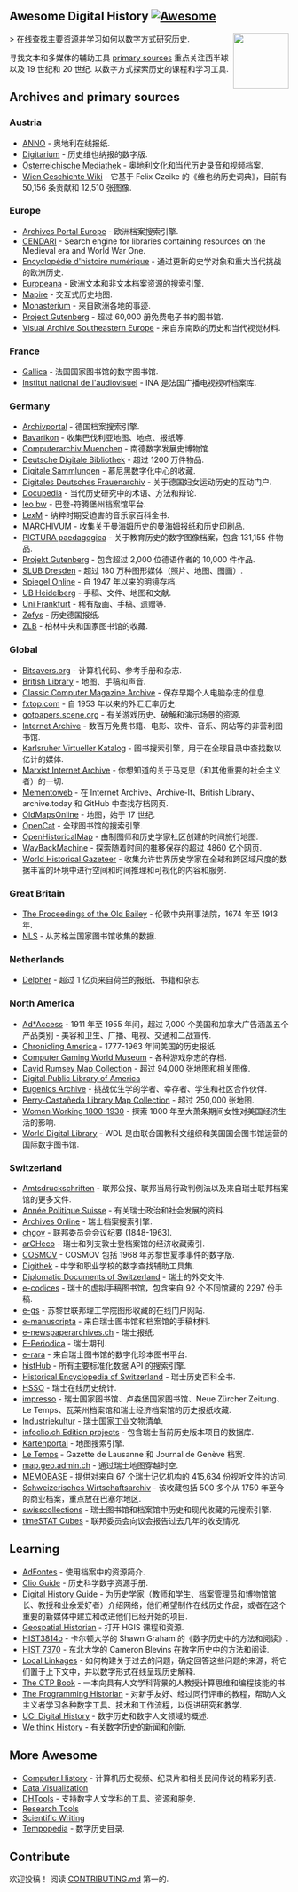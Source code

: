 <div class="github-widget" data-repo="maehr/awesome-digital-history"></div>

## Awesome Digital History [![Awesome](https://awesome.re/badge.svg)](https://awesome.re)

[<img src="https://raw.githubusercontent.com/maehr/awesome-digital-history/master/android-chrome-512x512.png" align="right" width="100">](https://maehr.github.io/awesome-digital-history/)

&gt; 在线查找主要资源并学习如何以数字方式研究历史.

寻找文本和多媒体的辅助工具 [primary sources](https://en.wikipedia.org/wiki/Primary_source) 重点关注西半球以及 19 世纪和 20 世纪. 以数字方式探索历史的课程和学习工具.



## Archives and primary sources

### Austria

- [ANNO](https://anno.onb.ac.at/) - 奥地利在线报纸.
- [Digitarium](https://digitarium-app.acdh-dev.oeaw.ac.at/) - 历史维也纳报的数字版.
- [Österreichische Mediathek](https://www.mediathek.at/) - 奥地利文化和当代历史录音和视频档案.
- [Wien Geschichte Wiki](https://www.geschichtewiki.wien.gv.at/Wien_Geschichte_Wiki) - 它基于 Felix Czeike 的《维也纳历史词典》，目前有 50,156 条贡献和 12,510 张图像.

### Europe

- [Archives Portal Europe](https://www.archivesportaleurope.net/) - 欧洲档案搜索引擎.
- [CENDARI](https://archives.cendari.dariah.eu/) - Search engine for libraries containing resources on the Medieval era and World War One.
- [Encyclopédie d'histoire numérique](https://ehne.fr/) - 通过更新的史学对象和重大当代挑战的欧洲历史.
- [Europeana](https://www.europeana.eu/) - 欧洲文本和非文本档案资源的搜索引擎.
- [Mapire](https://mapire.eu/) - 交互式历史地图.
- [Monasterium](https://www.monasterium.net/mom/home) - 来自欧洲各地的事迹.
- [Project Gutenberg](https://www.gutenberg.org/) - 超过 60,000 册免费电子书的图书馆.
- [Visual Archive Southeastern Europe](http://gams.uni-graz.at/context:vase) - 来自东南欧的历史和当代视觉材料.

### France

- [Gallica](https://gallica.bnf.fr/) - 法国国家图书馆的数字图书馆.
- [Institut national de l'audiovisuel](https://www.ina.fr/) - INA 是法国广播电视视听档案库.

### Germany

- [Archivportal](https://www.archivportal-d.de/) - 德国档案搜索引擎.
- [Bavarikon](https://www.bavarikon.de/) - 收集巴伐利亚地图、地点、报纸等.
- [Computerarchiv Muenchen](http://computerarchiv-muenchen.de/) - 南德数字发展史博物馆.
- [Deutsche Digitale Bibliothek](https://www.deutsche-digitale-bibliothek.de/) - 超过 1200 万件物品.
- [Digitale Sammlungen](https://www.digitale-sammlungen.de/) - 慕尼黑数字化中心的收藏.
- [Digitales Deutsches Frauenarchiv](https://www.digitales-deutsches-frauenarchiv.de/) - 关于德国妇女运动历史的互动门户.
- [Docupedia](https://docupedia.de/) - 当代历史研究中的术语、方法和辩论.
- [leo bw](https://www.leo-bw.de/) - 巴登-符腾堡州档案馆平台.
- [LexM](https://www.lexm.uni-hamburg.de/content/index.xml) - 纳粹时期受迫害的音乐家百科全书.
- [MARCHIVUM](https://druckschriften-digital.marchivum.de/) - 收集关于曼海姆历史的曼海姆报纸和历史印刷品.
- [PICTURA paedagogica](https://pictura.bbf.dipf.de/viewer/index/) - 关于教育历史的数字图像档案，包含 131,155 件物品.
- [Projekt Gutenberg](https://www.projekt-gutenberg.org/) - 包含超过 2,000 位德语作者的 10,000 件作品.
- [SLUB Dresden](https://digital.slub-dresden.de/kollektionen/) - 超过 180 万种图形媒体（照片、地图、图画）.
- [Spiegel Online](https://www.spiegel.de/dienste/besser-surfen-auf-spiegel-online-suchen-im-archiv-a-676489.html) - 自 1947 年以来的明镜存档.
- [UB Heidelberg](https://www.ub.uni-heidelberg.de/helios/digi/digilit.html) - 手稿、文件、地图和文献.
- [Uni Frankfurt](http://sammlungen.ub.uni-frankfurt.de/) - 稀有版画、手稿、遗赠等.
- [Zefys](http://zefys.staatsbibliothek-berlin.de/) - 历史德国报纸.
- [ZLB](https://digital.zlb.de/) - 柏林中央和国家图书馆的收藏.

### Global

- [Bitsavers.org](http://bitsavers.trailing-edge.com/) - 计算机代码、参考手册和杂志.
- [British Library](https://www.bl.uk/catalogues-and-collections/digital-collections) - 地图、手稿和声音.
- [Classic Computer Magazine Archive](https://www.atarimagazines.com/) - 保存早期个人电脑杂志的信息.
- [fxtop.com](https://fxtop.com/) - 自 1953 年以来的外汇汇率历史.
- [gotpapers.scene.org](https://gotpapers.scene.org/?page_id=73) - 有关游戏历史、破解和演示场景的资源.
- [Internet Archive](https://archive.org/) - 数百万免费书籍、电影、软件、音乐、网站等的非营利图书馆.
- [Karlsruher Virtueller Katalog](https://kvk.bibliothek.kit.edu/) - 图书搜索引擎，用于在全球目录中查找数以亿计的媒体.
- [Marxist Internet Archive](https://www.marxists.org/) - 你想知道的关于马克思（和其他重要的社会主义者）的一切.
- [Mementoweb](http://timetravel.mementoweb.org/) - 在 Internet Archive、Archive-It、British Library、archive.today 和 GitHub 中查找存档网页.
- [OldMapsOnline](https://www.oldmapsonline.org/) - 地图，始于 17 世纪.
- [OpenCat](https://opencat.io/) - 全球图书馆的搜索引擎.
- [OpenHistoricalMap](https://openhistoricalmap.org/) - 由制图师和历史学家社区创建的时间旅行地图.
- [WayBackMachine](https://archive.org/web/) - 探索随着时间的推移保存的超过 4860 亿个网页.
- [World Historical Gazeteer](https://whgazetteer.org/) - 收集允许世界历史学家在全球和跨区域尺度的数据丰富的环境中进行空间和时间推理和可视化的内容和服务.

### Great Britain

- [The Proceedings of the Old Bailey](https://www.oldbaileyonline.org/) - 伦敦中央刑事法院，1674 年至 1913 年.
- [NLS](https://data.nls.uk/data/) - 从苏格兰国家图书馆收集的数据.

### Netherlands

- [Delpher](https://www.delpher.nl/) - 超过 1 亿页来自荷兰的报纸、书籍和杂志.

### North America

- [Ad\*Access](https://repository.duke.edu/dc/adaccess) - 1911 年至 1955 年间，超过 7,000 个美国和加拿大广告涵盖五个产品类别 - 美容和卫生、广播、电视、交通和二战宣传.
- [Chronicling America](https://chroniclingamerica.loc.gov/) - 1777-1963 年间美国的历史报纸.
- [Computer Gaming World Museum](https://www.cgwmuseum.org/) - 各种游戏杂志的存档.
- [David Rumsey Map Collection](https://www.davidrumsey.com/) - 超过 94,000 张地图和相关图像.
- [Digital Public Library of America](https://dp.la/)
- [Eugenics Archive](https://eugenicsarchive.ca/) - 挑战优生学的学者、幸存者、学生和社区合作伙伴.
- [Perry-Castañeda Library Map Collection](https://legacy.lib.utexas.edu/maps/) - 超过 250,000 张地图.
- [Women Working 1800-1930](https://library.harvard.edu/collections/women-working-1800-1930) - 探索 1800 年至大萧条期间女性对美国经济生活的影响.
- [World Digital Library](https://www.wdl.org/) - WDL 是由联合国教科文组织和美国国会图书馆运营的国际数字图书馆.

### Switzerland

- [Amtsdruckschriften](https://www.amtsdruckschriften.bar.admin.ch/) - 联邦公报、联邦当局行政判例法以及来自瑞士联邦档案馆的更多文件.
- [Année Politique Suisse](https://anneepolitique.swiss/) - 有关瑞士政治和社会发展的资料.
- [Archives Online](https://www.archives-online.org/) - 瑞士档案搜索引擎.
- [chgov](https://www.chgov.bar.admin.ch/) - 联邦委员会会议纪要 (1848-1963).
- [arCHeco](https://www.archeco.info/) - 瑞士和列支敦士登档案馆的经济收藏索引.
- [COSMOV](http://www.cosmov.uzh.ch/) - COSMOV 包括 1968 年苏黎世夏季事件的数字版.
- [Digithek](https://www.digithek.ch/de/) - 中学和职业学校的数字查找辅助工具集.
- [Diplomatic Documents of Switzerland](https://www.dodis.ch/) - 瑞士的外交文件.
- [e-codices](http://e-codices.ch/) - 瑞士的虚拟手稿图书馆，包含来自 92 个不同馆藏的 2297 份手稿.
- [e-gs](https://www.e-gs.ethz.ch/) - 苏黎世联邦理工学院图形收藏的在线门户网站.
- [e-manuscripta](https://www.e-manuscripta.ch/) - 来自瑞士图书馆和档案馆的手稿材料.
- [e-newspaperarchives.ch](https://www.e-newspaperarchives.ch/) - 瑞士报纸.
- [E-Periodica](https://www.e-periodica.ch/) - 瑞士期刊.
- [e-rara](https://www.e-rara.ch/) - 来自瑞士图书馆的数字化珍本图书平台.
- [histHub](https://histhub.ch/) - 所有主要标准化数据 API 的搜索引擎.
- [Historical Encyclopedia of Switzerland](https://hls-dhs-dss.ch/) - 瑞士历史百科全书.
- [HSSO](https://hsso.ch/) - 瑞士在线历史统计.
- [impresso](https://impresso-project.ch/) - 瑞士国家图书馆、卢森堡国家图书馆、Neue Zürcher Zeitung、Le Temps、瓦莱州档案馆和瑞士经济档案馆的历史报纸收藏.
- [Industriekultur](https://industriekultur.ch/) - 瑞士国家工业文物清单.
- [infoclio.ch Edition projects](http://www.infoclio.ch/en/edition-projects) - 包含瑞士当前历史版本项目的数据库.
- [Kartenportal](http://www.kartenportal.ch/) - 地图搜索引擎.
- [Le Temps](https://www.letempsarchives.ch/) - Gazette de Lausanne 和 Journal de Genève 档案.
- [map.geo.admin.ch](https://map.geo.admin.ch/) - 通过瑞士地图穿越时空.
- [MEMOBASE](http://www.memobase.ch/) - 提供对来自 67 个瑞士记忆机构的 415,634 份视听文件的访问.
- [Schweizerisches Wirtschaftsarchiv](https://ub.unibas.ch/de/historische-bestaende/wirtschaftsarchive/) - 该收藏包括 500 多个从 1750 年至今的商业档案，重点放在巴塞尔地区.
- [swisscollections](https://swisscollections.ch/) - 瑞士图书馆和档案馆中历史和现代收藏的元搜索引擎.
- [timeSTAT Cubes](http://www.sfa-laboratory.ch/sr/cubestest/index.php) - 联邦委员会向议会报告过去几年的收支情况.

## Learning

- [AdFontes](https://www.adfontes.uzh.ch/) - 使用档案中的资源简介.
- [Clio Guide](https://guides.clio-online.de/) - 历史科学数字资源手册.
- [Digital History Guide](http://chnm.gmu.edu/digitalhistory/) - 为历史学家（教师和学生、档案管理员和博物馆馆长、教授和业余爱好者）介绍网络，他们希望制作在线历史作品，或者在这个重要的新媒体中建立和改进他们已经开始的项目.
- [Geospatial Historian](https://geospatialhistorian.wordpress.com/) - 打开 HGIS 课程和资源.
- [HIST3814o](http://workbook.craftingdigitalhistory.ca/) - 卡尔顿大学的 Shawn Graham 的《数字历史中的方法和阅读》.
- [HIST 7370](https://cblevins.github.io/f19-dig-hist/) - 东北大学的 Cameron Blevins 在数字历史中的方法和阅读.
- [Local Linkages](https://locallinkages.org/) - 如何构建关于过去的问题，确定回答这些问题的来源，将它们置于上下文中，并以数字形式在线呈现历史解释.
- [The CTP Book](https://comp-think.github.io/) - 一本向具有人文学科背景的人教授计算思维和编程技能的书.
- [The Programming Historian](https://programminghistorian.org/) - 对新手友好、经过同行评审的教程，帮助人文主义者学习各种数字工具、技术和工作流程，以促进研究和教学.
- [UCI Digital History](https://guides.lib.uci.edu/history/history_dh) - 数字历史和数字人文领域的概述.
- [We think History](https://wethink.hypotheses.org/) - 有关数字历史的新闻和创新.

## More Awesome

- [Computer History](https://github.com/watson/awesome-computer-history) - 计算机历史视频、纪录片和相关民间传说的精彩列表.
- [Data Visualization](https://github.com/fasouto/awesome-dataviz#readme)
- [DHTools](https://dh-tech.github.io/awesome-dhtools/) - 支持数字人文学科的工具、资源和服务.
- [Research Tools](https://github.com/emptymalei/awesome-research#readme)
- [Scientific Writing](https://github.com/writing-resources/awesome-scientific-writing#readme)
- [Tempopedia](https://tempopedia.org/) - 数字历史目录.

## Contribute

欢迎投稿！ 阅读 [CONTRIBUTING.md](https://github.com/maehr/awesome-digital-history/blob/main/CONTRIBUTING.md) 第一的.
